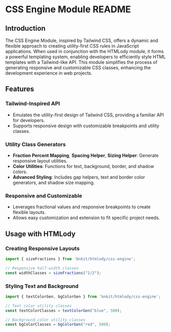 # CSS Engine Module README

## Introduction

The CSS Engine Module, inspired by Tailwind CSS, offers a dynamic and flexible approach to creating utility-first CSS rules in JavaScript applications. When used in conjunction with the HTMLody module, it forms a powerful templating system, enabling developers to efficiently style HTML templates with a Tailwind-like API. This module simplifies the process of generating responsive and customizable CSS classes, enhancing the development experience in web projects.

## Features

### Tailwind-Inspired API

- Emulates the utility-first design of Tailwind CSS, providing a familiar API for developers.
- Supports responsive design with customizable breakpoints and utility classes.

### Utility Class Generators

- **Fraction Percent Mapping**, **Spacing Helper**, **Sizing Helper**: Generate responsive layout utilities.
- **Color Utilities**: Functions for text, background, border, and shadow colors.
- **Advanced Styling**: Includes gap helpers, text and border color generators, and shadow size mapping.

### Responsive and Customizable

- Leverages fractional values and responsive breakpoints to create flexible layouts.
- Allows easy customization and extension to fit specific project needs.

## Usage with HTMLody

### Creating Responsive Layouts

```javascript
import { sizeFractions } from 'bnkit/htmlody/css-engine';

// Responsive half-width classes
const widthClasses = sizeFractions("1/2");
```

### Styling Text and Background

```javascript
import { textColorGen, bgColorGen } from 'bnkit/htmlody/css-engine';

// Text color utility classes
const textColorClasses = textColorGen("blue", 500);

// Background color utility classes
const bgColorClasses = bgColorGen("red", 500);
```
